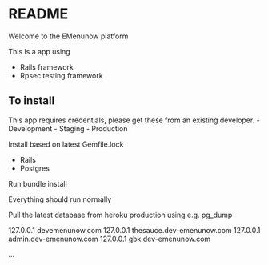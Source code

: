 # README

Welcome to the EMenunow platform

This is a app using
- Rails framework
- Rpsec testing framework

## To install
This app requires credentials, please get these from an existing developer.
	- Development
	- Staging
	- Production

Install based on latest Gemfile.lock 
- Rails
- Postgres

Run bundle install

Everything should run normally

Pull the latest database from heroku production using e.g. pg_dump


127.0.0.1       devemenunow.com
127.0.0.1       thesauce.dev-emenunow.com
127.0.0.1       admin.dev-emenunow.com
127.0.0.1       gbk.dev-emenunow.com


...
